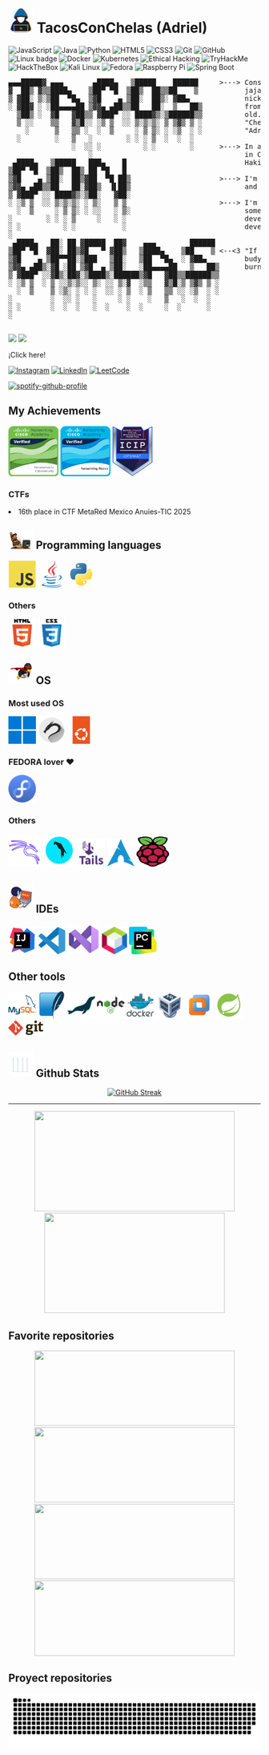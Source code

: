 # <picture><img src = "./Taco/about_me.gif" width = 50px></picture> TacosConChelas (Adriel)
![JavaScript](https://img.shields.io/badge/javascript-%23323330.svg?style=for-the-badge&logo=javascript&logoColor=%23F7DF1E) ![Java](https://img.shields.io/badge/java-%23ED8B00.svg?style=for-the-badge&logo=java&logoColor=white) ![Python](https://img.shields.io/badge/python-%233776AB.svg?style=for-the-badge&logo=python&logoColor=white) ![HTML5](https://img.shields.io/badge/html5-%23E34F26.svg?style=for-the-badge&logo=html5&logoColor=white) ![CSS3](https://img.shields.io/badge/css3-%231572B6.svg?style=for-the-badge&logo=css3&logoColor=white) ![Git](https://img.shields.io/badge/git-%23F05033.svg?style=for-the-badge&logo=git&logoColor=white) ![GitHub](https://img.shields.io/badge/github-%23121011.svg?style=for-the-badge&logo=github&logoColor=white) ![Linux badge](https://img.shields.io/badge/Linux-FCC624?style=for-the-badge&logo=linux&logoColor=black) ![Docker](https://img.shields.io/badge/docker-%232496ED.svg?style=for-the-badge&logo=docker&logoColor=white) ![Kubernetes](https://img.shields.io/badge/kubernetes-%23326CE5.svg?style=for-the-badge&logo=kubernetes&logoColor=white) ![Ethical Hacking](https://img.shields.io/badge/Ethical%20Hacking-000000?style=for-the-badge&logoColor=white) ![TryHackMe](https://img.shields.io/badge/TryHackMe-880000?style=for-the-badge&logo=TryHackMe&logoColor=white) ![HackTheBox](https://img.shields.io/badge/HackTheBox-9FEF00?style=for-the-badge&logo=hackthebox&logoColor=black) ![Kali Linux](https://img.shields.io/badge/Kali%20Linux-557C94?style=for-the-badge&logo=kalilinux&logoColor=white) ![Fedora](https://img.shields.io/badge/Fedora-51A2DA?style=for-the-badge&logo=fedora&logoColor=white)
![Raspberry Pi](https://img.shields.io/badge/Raspberry%20Pi-A22846?style=for-the-badge&logo=Raspberry-Pi&logoColor=white)
![Spring Boot](https://img.shields.io/badge/Spring%20Boot-6DB33F?style=for-the-badge&logo=spring-boot&logoColor=white)

<!---  <img src="./Taco/saludo-removebg.png" alt="Saludo" width="300" height="160"/> --->
<pre>
▄▄▄█████▓ ▄▄▄       ▄████▄   ▒█████    ██████     >---> Console.log("Hi Everyone"); 
▓  ██▒ ▓▒▒████▄    ▒██▀ ▀█  ▒██▒  ██▒▒██    ▒           jaja my name is Adriel, (my 
▒ ▓██░ ▒░▒██  ▀█▄  ▒▓█    ▄ ▒██░  ██▒░ ▓██▄             nickname TacosConChelas), I'm 
░ ▓██▓ ░ ░██▄▄▄▄██ ▒▓▓▄ ▄██▒▒██   ██░  ▒   ██▒          from Mexico and I'm 22 years 
  ▒██▒ ░  ▓█   ▓██▒▒ ▓███▀ ░░ ████▓▒░▒██████▒▒          old. Some people call me 
  ▒ ░░    ▒▒   ▓▒█░░ ░▒ ▒  ░░ ▒░▒░▒░ ▒ ▒▓▒ ▒ ░          "Chelas" and others call me
    ░      ▒   ▒▒ ░  ░  ▒     ░ ▒ ▒░ ░ ░▒  ░ ░          "Adri".
  ░        ░   ▒   ░        ░ ░ ░ ▒  ░  ░  ░      
               ░  ░░ ░          ░ ░        ░      >---> In addition to being interested 
                   ░                                    in Cybersecurity, Ethical 
 ▄████▄   ▒█████   ███▄    █                            Haking, DevOps and Linux.
▒██▀ ▀█  ▒██▒  ██▒ ██ ▀█   █                      
▒▓█    ▄ ▒██░  ██▒▓██  ▀█ ██▒                     >---> I'm currently learning a Java
▒▓▓▄ ▄██▒▒██   ██░▓██▒  ▐▌██▒                           and Python.
▒ ▓███▀ ░░ ████▓▒░▒██░   ▓██░                     
░ ░▒ ▒  ░░ ▒░▒░▒░ ░ ▒░   ▒ ▒                      >---> I'm looking to collaborate on
  ░  ▒     ░ ▒ ▒░ ░ ░░   ░ ▒░                           some accounting systems
░        ░ ░ ░ ▒     ░   ░ ░                            development or application
░ ░          ░ ░           ░                            development. 
░                                                 
 ▄████▄   ██░ ██ ▓█████  ██▓    ▄▄▄        ██████         
▒██▀ ▀█  ▓██░ ██▒▓█   ▀ ▓██▒   ▒████▄    ▒██    ▒ <--<3 "If you want to beat your   
▒▓█    ▄ ▒██▀▀██░▒███   ▒██░   ▒██  ▀█▄  ░ ▓██▄         budyet, don't be afraid to 
▒▓▓▄ ▄██▒░▓█ ░██ ▒▓█  ▄ ▒██░   ░██▄▄▄▄██   ▒   ██▒      burn your boats"
▒ ▓███▀ ░░▓█▒░██▓░▒████▒░██████▒▓█   ▓██▒▒██████▒▒
░ ░▒ ▒  ░ ▒ ░░▒░▒░░ ▒░ ░░ ▒░▓  ░▒▒   ▓▒█░▒ ▒▓▒ ▒ ░
  ░  ▒    ▒ ░▒░ ░ ░ ░  ░░ ░ ▒  ░ ▒   ▒▒ ░░ ░▒  ░ ░
░         ░  ░░ ░   ░     ░ ░    ░   ▒   ░  ░  ░  
░ ░       ░  ░  ░   ░  ░    ░  ░     ░  ░      ░  
░                                                 

</pre>


<!---
TacosConChelas/TacosConChelas is a ✨ special ✨ repository because its `README.md` (this file) appears on your GitHub profile.
You can click the Preview link to take a look at your changes.
https://github.com/TacosConChelas/TacosConChelas/blob/main/Taco/owasp.png
- I like to learn about new technologies, but I'm just a beginner learning
--->

<!---  ##  About me --->




<img src="https://img.shields.io/badge/Age-22-blue" /> <img src="https://img.shields.io/badge/Nickname-TacosConChelas-red" />

<div>
  
  <!--- 
  <img align="left" src="./Taco/Perritos/images.jpg" title="JavaScript" alt="JavaScript" width="335" height="160"/> 
  <li>👋 Console.log("Hi Everyone"); jajajj My name is Adriel (TacosConChelas), I'm from Mexico and I'm 20 years old. Some people call me "Chelas" and others call me "Adri".</li> 
  <li>👀 I'm interested in programming but I am still a beginner. In addition to being interested in Cybersecurity, Ethical Haking and Linux</li>
  <li>🌱 I'm currently learning a Java and Python.</li>
  <li>💞️ I'm looking to collaborate on some game development or application development.</li>
  <li>📫 How to reach me you could send me a message to my instagram "tortahack".</li>
  ---->
  
</div>
<p>¡Click here!</p>
<!--- <a title="MyInstagram" href="https://www.instagram.com/tacos_con_chelas/"><img src=".\Taco\Insta.png" alt="Los Tejos" width="35" height="35"/></a> --->

[![Instagram](https://img.shields.io/badge/instagram-%23E4405F.svg?style=for-the-badge&logo=instagram&logoColor=white)](https://www.instagram.com/tortahack/) [![LinkedIn](https://img.shields.io/badge/linkedin-%230077B5.svg?style=for-the-badge&logo=linkedin&logoColor=white)](https://www.linkedin.com/in/adriel-xel-h%C3%A1-hern%C3%A1ndez-ortega-3b4209297/) [![LeetCode](https://img.shields.io/badge/leetcode-%23FFA116.svg?style=for-the-badge&logo=leetcode&logoColor=white)](https://leetcode.com/u/TacosConChelas/)

[![spotify-github-profile](https://spotify-github-profile.kittinanx.com/api/view?uid=313nnexzwdmm5amccfrmqttpphpa&cover_image=true&theme=default&show_offline=false&background_color=121212&interchange=true&bar_color=ff0000)](https://spotify-github-profile.kittinanx.com/api/view?uid=313nnexzwdmm5amccfrmqttpphpa&redirect=true)

## My Achievements
<div>
  <img src="./Taco/Certificado_introduction_to-cybersecurity.png" title="CISCO" alt="HTML" width="100" height="100"/>
  <img src="./Taco/networking-basics.png" title="CISCO" alt="HTML" width="100" height="100"/>
  <img src="./Taco/owasp.png" title="ICIP" alt="ICIP" width="80" height="100"/>
  
</div>

### CTFs
<li>16th place in CTF MetaRed Mexico Anuies-TIC 2025</li>


## <picture><img src = "./Taco/CP_PS.gif" width = 50px></picture> Programming languages
<div>
  <img src="https://github.com/devicons/devicon/blob/master/icons/javascript/javascript-original.svg" title="JavaScript" alt="JavaScript" width="55" height="55"/> 
  <img src="https://github.com/devicons/devicon/blob/master/icons/java/java-original.svg" title="Java" alt="Java" width="55" height="55"/>
  <img src="https://github.com/devicons/devicon/blob/master/icons/python/python-original.svg" title="Python" alt="Python" width="55" height="55"/>
</div> 

### Others
<div>
  <img src="./Taco/HTML.png" title="HTML" alt="HTML" width="55" height="55"/>
  <img src="./Taco/CSS.png" title="CSS" alt="CSS" width="55" height="55"/> 
</div>

## <picture><img src = "./Taco/OS.gif" width = 50px></picture> OS 

### Most used OS
<div>
  <img src="https://github.com/devicons/devicon/blob/master/icons/windows11/windows11-original.svg" title="Win11" alt="Win11" width="55" height="55"/> 
  <a title="Kali" href="https://www.kali.org/"><img src="https://github.com/TacosConChelas/TacosConChelas/blob/main/Taco/pngwing.com.png" title="Kali" alt="Kali" width="55" height="55"/></a>
  <a title="Ubuntu" href="https://ubuntu.com/download"><img src="https://github.com/devicons/devicon/blob/master/icons/ubuntu/ubuntu-original.svg" title="Ubuntu" alt="Ubuntu" width="55" height="55"/></a>
</div>

### FEDORA lover ❤️
<div>
  <a title="Fedora" href="https://fedoraproject.org/es/"><img src="https://github.com/TacosConChelas/TacosConChelas/blob/main/Taco/Fedora.png" title="Fedora" alt="Fedora" width="55" height="55"/></a>
</div>

### Others
<div>
  <a title="KaliPurple" href="https://www.kali.org/"><img src="./Taco/kalipurple.png" title="KaliPurple" alt="KaliPurple" width="65" height="65"/></a>
  <a title="Parrot" href="https://www.parrotsec.org/"><img src="./Taco/ParrotSecurityE_Logo.png" title="Parrot" alt="Parrot" width="65" height="65"/></a>
  <a title="Tails" href="https://tails.net/index.en.html"><img src="https://github.com/TacosConChelas/TacosConChelas/blob/main/Taco/tails-logo-square-notagline.svg" title="Tails" alt="Tails" width="55" height="55"/></a>
  <a title="Arch" href="https://archlinux.org/"><img src="https://github.com/TacosConChelas/TacosConChelas/blob/main/Taco/archlinux-icon.svg" title"Arch" alt="Arch" width="55" height="55"/></a>
  <a title="RasberryPi" href="https://www.raspberrypi.org/"><img src="./Taco/RPI.L.svg" title="RasberryPi" alt="RasberryPi" width="65" height="60"/></a>
</div>


## <picture><img src = "./Taco/IDEs.gif" width = 50px></picture> IDEs
<div>
  <a title="IntelliJ-IDEA" href="https://www.jetbrains.com/es-es/idea/"><img src="./Taco/IntelliJ%20Idea.png" title="Intel-IDEA" alt="Intel-IDEA" width="55" height="55"/></a>
  <a title="VisualStudioCode" href="https://code.visualstudio.com/"><img src="./Taco/VSC.png" title="VSC" alt="VSC" width="55" height="55"/></a>
  <a title="VisualStudio" href="https://visualstudio.microsoft.com/es/"><img src="./Taco/VisualStudio2022.svg" title="VS" alt="VSC" width="65" height="60"/></a>
  <a title="Apache" href="https://netbeans.apache.org/front/main/index.html"><img src="./Taco/apacheNetBeans.png" title="Apache" alt="Apache" width="50" height="55"/></a>
  <a title="PyCharm" href="https://www.jetbrains.com/es-es/pycharm/download/?section=windows"><img src="https://github.com/devicons/devicon/blob/master/icons/pycharm/pycharm-original.svg" title="PyCharm" alt="PyCharm" width="55" height="55"/></a>
</div>

## Other tools
<div>
  <a title="mysql" href="https://www.mysql.com/"><img src="https://github.com/TacosConChelas/TacosConChelas/blob/main/Taco/MySQL.png" title="MySQL" alt="MySQL" width="55" height="55"/></a>
  <a title="SQLite" href="https://www.sqlite.org/"><img src="https://github.com/devicons/devicon/blob/master/icons/sqlite/sqlite-original.svg" title="SQLite" alt="SQLite" width="55" height="55"/></a>
  <a title="MariaDB" href="https://mariadb.org/"><img src="https://github.com/devicons/devicon/blob/master/icons/mariadb/mariadb-original.svg" title="MaruiDB" alt="MariaDB" width="55" height="55"/></a>
  <a title="node" href="https://nodejs.org/en"><img src="https://github.com/devicons/devicon/blob/master/icons/nodejs/nodejs-original-wordmark.svg" title="nodejs" alt="NodeJS" width="55" height="55"/></a>
  <a title="docker" href="https://www.docker.com/"><img src="https://github.com/devicons/devicon/blob/master/icons/docker/docker-original-wordmark.svg" title="Docker" alt="Docker" width="55" height="55"/></a>
  <a title="VirtualBox" href="https://www.virtualbox.org/"><img src="./Taco/virtualbox.png" title="VirtualBox" alt="VirtualBox" width="55" height="55"/></a>
  <a title="VMWare" href="https://www.vmware.com/"><img src="./Taco/VMWare.png" title="VMWare" alt="VMWare" width="55" height="55"/></a>
  <a title="Spring" href="https://spring.io/"><img src="./Taco/spring-logo.png" title="Git" alt="Git" width="55" height="55"/></a>
  <a title="Git" href="https://git-scm.com/"><img src="https://github.com/TacosConChelas/TacosConChelas/blob/main/Taco/Git.png" title="Git" alt="Git" width="70" height="30"/></a>
  
 
</div>  

## <picture> <img src = "./Taco/Statistics.gif" width = 50px>  </picture>  Github Stats
<!--- https://streak-stats.demolab.com/demo/ -->
<div align = "center">
  <a href="https://git.io/streak-stats"><img src="https://streak-stats.demolab.com?user=TacosConChelas&theme=shadow-red&border_radius=5&date_format=M%20j%5B%2C%20Y%5D&fire=FF0000" alt="GitHub Streak" /></a>
</div>

---

<p align="center">
  <!--    https://github-readme-stats.vercel.app/api?username=TacosConChelas&theme=shadow_red&show_icons=tru --->
 
  <img width="400" height="200" src="https://github-readme-stats.vercel.app/api?username=TacosConChelas&theme=shadow_red&show_icons=true">
  <img width="360" height="200" src="https://github-readme-stats.vercel.app/api/top-langs/?username=TacosConChelas&size_weight=0.15&count_weight=0.5&layout=compact&theme=shadow_red">
  
</p>

## Favorite repositories
 <!--   https://github-readme-stats.vercel.app/api?username=TacosConChelas&theme=shadow_red&show_icons=true   --->
<div align="center">
  <p>
    <a title="EstructuraDDatosJAVA_UV" href="https://github.com/TacosConChelas/EstructuraDDatosJAVA_UV"><img width="400" height="150" src="https://github-readme-stats.vercel.app/api/pin?username=TacosConChelas&theme=shadow_red&&show_icons=true&repo=EstructuraDDatosJAVA_UV"></a>
    <a title="Curso-Practico_JavaScript" href="https://github.com/TacosConChelas/Curso-Practico_JavaScript"><img width="400" height="150" src="https://github-readme-stats.vercel.app/api/pin?username=TacosConChelas&theme=shadow_red&&show_icons=true&repo=Curso-Practico_JavaScript"></a>
    <a title="CursoPLATZI_JavaSE_OObjects" href="https://github.com/TacosConChelas/CursoPLATZI_JavaSE_OObjects"><img width="400" height="150" src="https://github-readme-stats.vercel.app/api/pin?username=TacosConChelas&theme=shadow_red&&show_icons=true&repo=CursoPLATZI_JavaSE_OObjects"></a>
    <a title="RepoCompartido" href="https://github.com/TacosConChelas/RepoCompartido"><img width="400" height="150" src="https://github-readme-stats.vercel.app/api/pin?username=TacosConChelas&theme=shadow_red&&show_icons=true&repo=RepoCompartido"></a>
  </p>
  
</div>

## Proyect repositories

<!--- snake -->
<div align="center">
  <img  src="./Taco/grid-snake.svg"
       alt="snake" /></a>
</div>



<!-- inspiración para las estadisticas: 
  targetas sobre el perfil:
https://github.com/anuraghazra/github-readme-stats
  Targeta sobre el perfil:
https://streak-stats.demolab.com/demo/?
user=TacosConChelas&theme=onedark&hide_border=true&border_radius=4.5&locale=en&date_format=j+M%5B+Y%5D&mode=daily&exclude_days=&sections=total%2Ccurrent%2Clongest&card_width=495&type=png&background-type=solid&properties=border&fire=%23FF1000&ring=%23FF0000&background=%23000000FF&sideNums=%23FF0000&currStreakLabel=%23EBEBEB&currStreakNum=%23C5C5C5&dates=%23A91414
https://streak-stats.demolab.com/demo/
  alineación con HTML
https://desarrolloweb.com/articulos/600.php
  enlazar imgs
https://www.aulafacil.com/cursos/crear-paginas-web/html/enlazar-una-imagen-l19280
  eliminar fondo:
https://www.remove.bg/es/upload
--->

